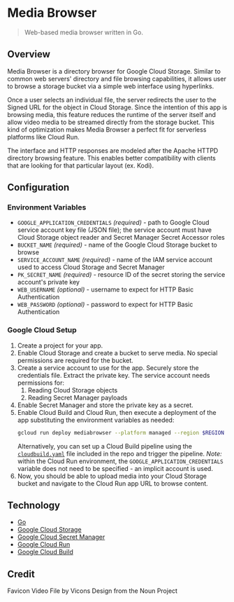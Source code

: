 # Media Browser

> Web-based media browser written in Go.

## Overview

Media Browser is a directory browser for Google Cloud Storage.
Similar to common web servers' directory and file browsing capabilities, it allows user to browse a storage bucket via a simple web interface using hyperlinks.

Once a user selects an individual file, the server redirects the user to the Signed URL for the object in Cloud Storage.
Since the intention of this app is browsing media, this feature reduces the runtime of the server itself and allow video media to be streamed directly from the storage bucket.
This kind of optimization makes Media Browser a perfect fit for serverless platforms like Cloud Run.

The interface and HTTP responses are modeled after the Apache HTTPD directory browsing feature.
This enables better compatibility with clients that are looking for that particular layout (ex. Kodi).

## Configuration

### Environment Variables

* `GOOGLE_APPLICATION_CREDENTIALS` _(required)_ - path to Google Cloud service account key file (JSON file); the service account must have Cloud Storage object reader and Secret Manager Secret Accessor roles
* `BUCKET_NAME` _(required)_ - name of the Google Cloud Storage bucket to browse
* `SERVICE_ACCOUNT_NAME` _(required)_ - name of the IAM service account used to access Cloud Storage and Secret Manager
* `PK_SECRET_NAME` _(required)_ - resource ID of the secret storing the service account's private key
* `WEB_USERNAME` _(optional)_ - username to expect for HTTP Basic Authentication
* `WEB_PASSWORD` _(optional)_ - password to expect for HTTP Basic Authentication

### Google Cloud Setup

1. Create a project for your app.
2. Enable Cloud Storage and create a bucket to serve media. No special permissions are required for the bucket.
3. Create a service account to use for the app. Securely store the credentials file. Extract the private key. The service account needs permissions for:
    1. Reading Cloud Storage objects
    2. Reading Secret Manager payloads
4. Enable Secret Manager and store the private key as a secret.
5. Enable Cloud Build and Cloud Run, then execute a deployment of the app substituting the environment variables as needed:
    ```bash
    gcloud run deploy mediabrowser --platform managed --region $REGION --image gcr.io/$PROJECT_ID/mediabrowser:latest --allow-unauthenticated --set-env-vars BUCKET_NAME=$BUCKET_NAME,WEB_USERNAME=$WEB_USERNAME,WEB_PASSWORD=$WEB_PASSWORD,PK_SECRET_NAME=$PK_SECRET_NAME
    ```
    Alternatively, you can set up a Cloud Build pipeline using the [`cloudbuild.yaml`](/cloudbuild.yaml) file included in the repo and trigger the pipeline.
    _Note:_ within the Cloud Run environment, the `GOOGLE_APPLICATION_CREDENTIALS` variable does not need to be specified - an implicit account is used.
6. Now, you should be able to upload media into your Cloud Storage bucket and navigate to the Cloud Run app URL to browse content.

## Technology

* [Go](https://golang.org/)
* [Google Cloud Storage](https://cloud.google.com/storage/docs/)
* [Google Cloud Secret Manager](https://cloud.google.com/secret-manager/docs/)
* [Google Cloud Run](https://cloud.google.com/run/docs/)
* [Google Cloud Build](https://cloud.google.com/cloud-build/docs/)

## Credit

Favicon Video File by Vicons Design from the Noun Project
